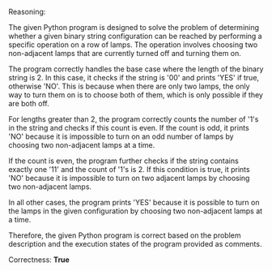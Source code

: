 Reasoning:

The given Python program is designed to solve the problem of determining whether a given binary string configuration can be reached by performing a specific operation on a row of lamps. The operation involves choosing two non-adjacent lamps that are currently turned off and turning them on.

The program correctly handles the base case where the length of the binary string is 2. In this case, it checks if the string is '00' and prints 'YES' if true, otherwise 'NO'. This is because when there are only two lamps, the only way to turn them on is to choose both of them, which is only possible if they are both off.

For lengths greater than 2, the program correctly counts the number of '1's in the string and checks if this count is even. If the count is odd, it prints 'NO' because it is impossible to turn on an odd number of lamps by choosing two non-adjacent lamps at a time.

If the count is even, the program further checks if the string contains exactly one '11' and the count of '1's is 2. If this condition is true, it prints 'NO' because it is impossible to turn on two adjacent lamps by choosing two non-adjacent lamps.

In all other cases, the program prints 'YES' because it is possible to turn on the lamps in the given configuration by choosing two non-adjacent lamps at a time.

Therefore, the given Python program is correct based on the problem description and the execution states of the program provided as comments.

Correctness: **True**